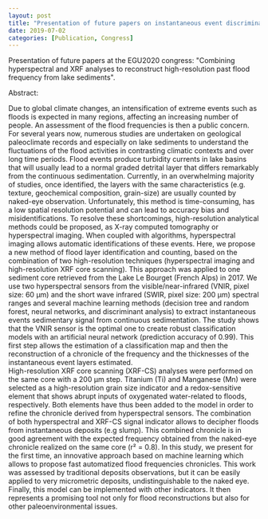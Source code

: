```yaml
---
layout: post
title: "Presentation of future papers on instantaneous event discrimination and characterization"
date: 2019-07-02
categories: [Publication, Congress]
---
```


Presentation of future papers at the EGU2020 congress: "Combining hyperspectral and XRF analyses to reconstruct high-resolution past flood frequency from lake sediments".

Abstract:

Due to global climate changes, an intensification of extreme events such as floods is expected in many regions, affecting an increasing number of people. An assessment of the flood frequencies is then a public concern. For several years now, numerous studies are undertaken on geological paleoclimate records and especially on lake sediments to understand the fluctuations of the flood activities in contrasting climatic contexts and over long time periods. Flood events produce turbidity currents in lake basins that will usually lead to a normal graded detrital layer that differs remarkably from the continuous sedimentation. Currently, in an overwhelming majority of studies, once identified, the layers with the same characteristics (e.g. texture, geochemical composition, grain-size) are usually counted by naked-eye observation. Unfortunately, this method is time-consuming, has a low spatial resolution potential and can lead to accuracy bias and misidentifications. To resolve these shortcomings, high-resolution analytical methods could be proposed, as X-ray computed tomography or hyperspectral imaging. When coupled with algorithms, hyperspectral imaging allows automatic identifications of these events. 
Here, we propose a new method of flood layer identification and counting, based on the combination of two high-resolution techniques (hyperspectral imaging and high-resolution XRF core scanning). This approach was applied to one sediment core retrieved from the Lake Le Bourget (French Alps) in 2017. We use two hyperspectral sensors from the visible/near-infrared (VNIR, pixel size: 60 µm) and the short wave infrared (SWIR, pixel size: 200 µm) spectral ranges and several machine learning methods (decision tree and random forest, neural networks, and discriminant analysis) to extract instantaneous events sedimentary signal from continuous sedimentation. The study shows that the VNIR sensor is the optimal one to create robust classification models with an artificial neural network (prediction accuracy of 0.99). This first step allows the estimation of a classification map and then the reconstruction of a chronicle of the frequency and the thicknesses of the instantaneous event layers estimated.  
High-resolution XRF core scanning (XRF-CS) analyses were performed on the same core with a 200 µm step. Titanium (Ti) and Manganese (Mn) were selected as a high-resolution grain size indicator and a redox-sensitive element that shows abrupt inputs of oxygenated water-related to floods, respectively. Both elements have thus been added to the model in order to refine the chronicle derived from hyperspectral sensors. The combination of both hyperspectral and XRF-CS signal indicator allows to decipher floods from instantaneous deposits (e.g slump). This combined chronicle is in good agreement with the expected frequency obtained from the naked-eye chronicle realized on the same core (r² = 0.8). In this study, we present for the first time, an innovative approach based on machine learning which allows to propose fast automatized flood frequencies chronicles. This work was assessed by traditional deposits observations, but it can be easily applied to very micrometric deposits, undistinguishable to the naked eye. Finally, this model can be implemented with other indicators. It then represents a promising tool not only for flood reconstructions but also for other paleoenvironmental issues.

